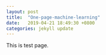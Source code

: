 ```yaml
---
layout: post
title:  "One-page-machine-learning"
date:   2019-04-21 18:49:30 +0800
categories: jekyll update
---
```


This is test page.
